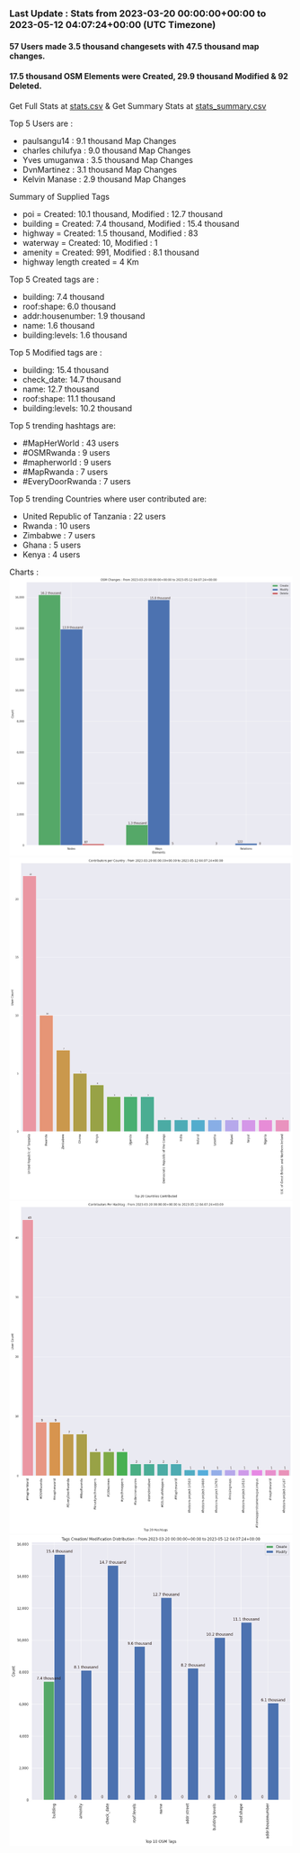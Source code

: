 ### Last Update : Stats from 2023-03-20 00:00:00+00:00 to 2023-05-12 04:07:24+00:00 (UTC Timezone)

#### 57 Users made 3.5 thousand changesets with 47.5 thousand map changes.
#### 17.5 thousand OSM Elements were Created, 29.9 thousand Modified & 92 Deleted.
Get Full Stats at [stats.csv](/stats/mapherworld/Daily/stats.csv)
 & Get Summary Stats at [stats_summary.csv](/stats/mapherworld/Daily/stats_summary.csv)

Top 5 Users are : 
- paulsangu14 : 9.1 thousand Map Changes
- charles chilufya : 9.0 thousand Map Changes
- Yves umuganwa : 3.5 thousand Map Changes
- DvnMartinez : 3.1 thousand Map Changes
- Kelvin Manase : 2.9 thousand Map Changes

Summary of Supplied Tags
- poi = Created: 10.1 thousand, Modified : 12.7 thousand
- building = Created: 7.4 thousand, Modified : 15.4 thousand
- highway = Created: 1.5 thousand, Modified : 83
- waterway = Created: 10, Modified : 1
- amenity = Created: 991, Modified : 8.1 thousand
- highway length created = 4 Km


Top 5 Created tags are :
- building: 7.4 thousand
- roof:shape: 6.0 thousand
- addr:housenumber: 1.9 thousand
- name: 1.6 thousand
- building:levels: 1.6 thousand


Top 5 Modified tags are :
- building: 15.4 thousand
- check_date: 14.7 thousand
- name: 12.7 thousand
- roof:shape: 11.1 thousand
- building:levels: 10.2 thousand


Top 5 trending hashtags are:
- #MapHerWorld : 43 users
- #OSMRwanda : 9 users
- #mapherworld : 9 users
- #MapRwanda : 7 users
- #EveryDoorRwanda : 7 users


Top 5 trending Countries where user contributed are:
- United Republic of Tanzania : 22 users
- Rwanda : 10 users
- Zimbabwe : 7 users
- Ghana : 5 users
- Kenya : 4 users


 Charts : 
![Alt text](./stats_osm_changes.png) 
![Alt text](./stats_users_per_country.png) 
![Alt text](./stats_users_per_hashtag.png) 
![Alt text](./stats_tags.png) 
